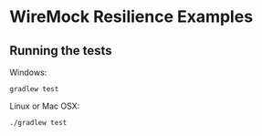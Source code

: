 # WireMock Resilience Examples

## Running the tests
 
Windows:

```
gradlew test
```

Linux or Mac OSX:

```
./gradlew test
```

